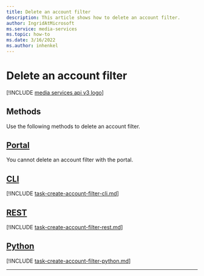 ```yaml
---
title: Delete an account filter
description: This article shows how to delete an account filter.
author: IngridAtMicrosoft
ms.service: media-services
ms.topic: how-to
ms.date: 3/16/2022
ms.author: inhenkel
---
```


# Delete an account filter

[!INCLUDE [media services api v3 logo](./includes/v3-hr.md)]

## Methods

Use the following methods to delete an account filter.

## [Portal](#tab/portal/)

You cannot delete an account filter with the portal.

## [CLI](#tab/cli/)

[!INCLUDE [task-create-account-filter-cli.md](./includes/task-delete-account-filter-cli.md)]

## [REST](#tab/rest/)

[!INCLUDE [task-create-account-filter-rest.md](./includes/task-delete-account-filter-rest.md)]

## [Python](#tab/python/)

[!INCLUDE [task-create-account-filter-python.md](./includes/task-delete-account-filter-python.md)]

---
